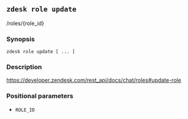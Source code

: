 ## `zdesk role update`

/roles/{role_id}

### Synopsis

    zdesk role update [ ... ]

### Description

https://developer.zendesk.com/rest_api/docs/chat/roles#update-role

### Positional parameters

* `ROLE_ID`

